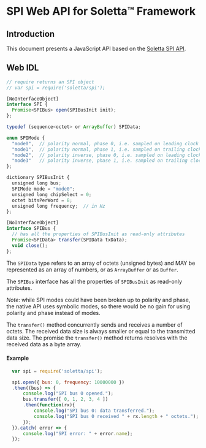 SPI Web API for Soletta™ Framework
=======================

Introduction
------------
This document presents a JavaScript API based on the [Soletta SPI API](http://solettaproject.github.io/docs/c-api/group__SPI.html).

Web IDL
-------
```javascript
// require returns an SPI object
// var spi = require('soletta/spi');

[NoInterfaceObject]
interface SPI {
  Promise<SPIBus> open(SPIBusInit init);
};

typedef (sequence<octet> or ArrayBuffer) SPIData;

enum SPIMode {
  "mode0",  // polarity normal, phase 0, i.e. sampled on leading clock
  "mode1",  // polarity normal, phase 1, i.e. sampled on trailing clock
  "mode2",  // polarity inverse, phase 0, i.e. sampled on leading clock
  "mode3"   // polarity inverse, phase 1, i.e. sampled on trailing clock
};

dictionary SPIBusInit {
  unsigned long bus;
  SPIMode mode = "mode0";
  unsigned long chipSelect = 0;
  octet bitsPerWord = 8;
  unsigned long frequency;  // in Hz
};

[NoInterfaceObject]
interface SPIBus {
  // has all the properties of SPIBusInit as read-only attributes
  Promise<SPIData> transfer(SPIData txData);
  void close();
};

```

The ```SPIData``` type refers to an array of octets (unsigned bytes) and MAY be represented as an array of numbers, or as ```ArrayBuffer``` or as ```Buffer```.

The ```SPIBus``` interface has all the properties of ```SPIBusInit``` as read-only attributes.

_Note_: while SPI modes could have been broken up to polarity and phase, the native API uses symbolic modes, so there would be no gain for using polarity and phase instead of modes.

The ```transfer()``` method concurrently sends and receives a number of octets. The received data size is always smaller or equal to the transmitted data size.
The promise the ```transfer()``` method returns resolves with the received data as a byte array.

#### Example
```javascript
  var spi = require('soletta/spi');

  spi.open({ bus: 0, frequency: 10000000 })
  .then((bus) => {
      console.log("SPI bus 0 opened.");
      bus.transfer([ 0, 1, 2, 3, 4 ])
      .then(function(rx){
          console.log("SPI bus 0: data transferred.");
          console.log("SPI bus 0 received " + rx.length + " octets.");
      });
  }).catch( error => {
      console.log("SPI error: " + error.name);
  });
```
